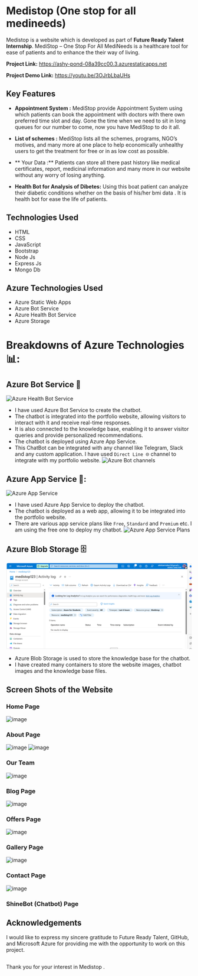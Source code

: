 # Medistop (One stop for all medineeds) 
Medistop  is a website which is developed as part of **Future Ready Talent Internship**. 
 MediStop – One Stop For All MediNeeds is a healthcare tool  for ease of patients and to enhance the their way of living. 

**Project Link:** https://ashy-pond-08a39cc00.3.azurestaticapps.net

**Project Demo Link:** https://youtu.be/3OJrbLbaUHs

## Key Features

- **Appointment System :** MediStop provide Appointment System using which patients can book the appointment with doctors with there own preferred time slot and day. Gone the time when we need to sit in long queues for our number to come, now you have MediStop to do it all.

- **List of schemes :** MediStop lists all the schemes, programs, NGO’s motives, and many more at one place to help economically unhealthy users to get the treatment for free or in as low cost as possible.

- ** Your Data :** Patients can store all there past history like medical certificates, report, medicinal information and many more in our website without any worry of losing anything. 

- **Health Bot for Analysis of Dibetes:**  Using this boat patient can analyze their diabetic conditions whether on the basis of his/her bmi data . It is health bot for ease the life of patients. 

## Technologies Used
- HTML
- CSS
- JavaScript
- Bootstrap
- Node Js
- Express Js
- Mongo Db 

## Azure Technologies Used
- Azure Static Web Apps
- Azure Bot Service
- Azure Health Bot Service
- Azure Storage

# Breakdowns of Azure Technologies 📊:


## Azure Bot Service 🤖

![Azure Health Bot Service](./readme_images/azure-bot-service.png)

- I have used Azure Bot Service to create the chatbot.
- The chatbot is integrated into the portfolio website, allowing visitors to interact with it and receive real-time responses.
- It is also connected to the knowledge base, enabling it to answer visitor queries and provide personalized recommendations.
- The chatbot is deployed using Azure App Service.
- This ChatBot can be integrated with any channel like Telegram, Slack and any custom application. I have used `Direct Line 🌐` channel to integrate with my portfolio website.
  ![Azure Bot channels](./readme_images/azure-bot-channels.png)

## Azure App Service 📱:

![Azure App Service](./readme_images/azure-app-service.png)

- I have used Azure App Service to deploy the chatbot.
- The chatbot is deployed as a web app, allowing it to be integrated into the portfolio website.
- There are various app service plans like `Free`, `Standard` and `Premium` etc. I am using the free one to deploy my chatbot.
  ![Azure App Service Plans](./readme_images/azure-app-service-plans.png)

## Azure Blob Storage 🗄️

![Azure Blob Storage](./readme_images/azure-blob-storage.png)

- Azure Blob Storage is used to store the knowledge base for the chatbot.
- I have created many containers to store the website images, chatbot images and the knowledge base files.

## Screen Shots of the Website
### Home Page
![image](https://github.com/nagasrikotha/ShineMasters-FRT_Project/assets/101505094/bd635a10-d651-4005-9c72-feb82189eb55)

### About Page
![image](https://github.com/nagasrikotha/ShineMasters-FRT_Project/assets/101505094/9f9f80f1-0d28-4e06-8e65-6472af723ab9)
![image](https://github.com/nagasrikotha/ShineMasters-FRT_Project/assets/101505094/d2c1c3d9-014d-4439-a7b0-175fe82d7268)

### Our Team 
![image](https://github.com/nagasrikotha/ShineMasters-FRT_Project/assets/101505094/957cdf95-18f4-432a-b053-16b635d4dc4a)

### Blog Page
![image](https://github.com/nagasrikotha/ShineMasters-FRT_Project/assets/101505094/0d411b6f-28bc-40f7-9e3a-7ec3cb1931d3)

### Offers Page
![image](https://github.com/nagasrikotha/ShineMasters-FRT_Project/assets/101505094/62cab978-55ce-46ed-ba2f-046737072316)

### Gallery Page
![image](https://github.com/nagasrikotha/ShineMasters-FRT_Project/assets/101505094/093a71cc-e818-4d5b-8e7a-8fa0b18b7426)

### Contact Page
![image](https://github.com/nagasrikotha/ShineMasters-FRT_Project/assets/101505094/4f26b88b-7b57-4ff5-b831-e1bc0f050ea5)

### ShineBot (Chatbot) Page




## Acknowledgements
I would like to express my sincere gratitude to Future Ready Talent, GitHub, and Microsoft Azure for providing me with the opportunity to work on this project.

##
Thank you for your interest in Medistop .
